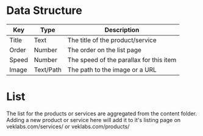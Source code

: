 # Data Structure

| Key   | Type      | Description                             |
| ----- | --------- | --------------------------------------- |
| Title | Text      | The title of the product/service        |
| Order | Number    | The order on the list page              |
| Speed | Number    | The speed of the parallax for this item |
| Image | Text/Path | The path to the image or a URL          |

# List

The list for the products or services are aggregated from the content folder. Adding a new product or service here will add it to it's listing page on veklabs.com/services/ or veklabs.com/products/
